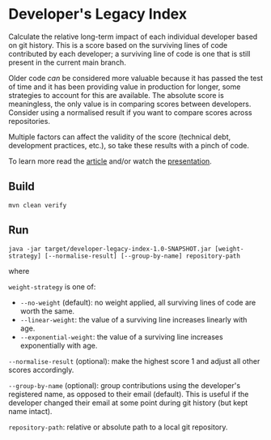 # Developer's Legacy Index

Calculate the relative long-term impact of each individual developer based on git history. This is a score based on the surviving lines of
code contributed by each developer; a surviving line of code is one that is still present in the current main branch.

Older code _can_ be considered more valuable because it has passed the test of time and it has been providing value in production for
longer, some strategies to account for this are available. The absolute score is meaningless, the only value is in comparing scores between
developers. Consider using a normalised result if you want to compare scores across repositories.

Multiple factors can affect the validity of the score (technical debt, development practices, etc.), so take these results with a pinch of
code.

To learn more read the [article](https://www.javaadvent.com/2021/12/using-jgit-to-analyse-the-legacy-of-individual-developers.html) and/or watch the [presentation](https://youtu.be/kvn3NY5_ITQ).

## Build

```
mvn clean verify
```

## Run

```
java -jar target/developer-legacy-index-1.0-SNAPSHOT.jar [weight-strategy] [--normalise-result] [--group-by-name] repository-path
```

where

`weight-strategy` is one of:

- `--no-weight` (default): no weight applied, all surviving lines of code are worth the same.
- `--linear-weight`: the value of a surviving line increases linearly with age.
- `--exponential-weight`: the value of a surviving line increases exponentially with age.

`--normalise-result` (optional): make the highest score 1 and adjust all other scores accordingly.

`--group-by-name` (optional): group contributions using the developer's registered name, as opposed to their email (default). This is useful
if the developer changed their email at some point during git history (but kept name intact).

`repository-path`: relative or absolute path to a local git repository.
